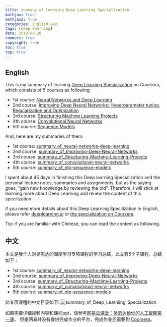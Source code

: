 ```yaml
---
title: summary of learning Deep Learning Specialization
mathjax: true
mathjax2: true
categories: English,中文
tags: [deep learning]
date: 2018-06-28
commets: true
copyright: true
toc: true
top: true
---
```


## English

This is my summary of learning [Deep Learning Specialization](https://www.coursera.org/specializations/deep-learning) on Coursera, which consists of 5 courses as following:
- 1st course: [Neural Networks and Deep Learning](https://www.coursera.org/learn/neural-networks-deep-learning)
- 2nd course: [Improving Deep Neural Networks: Hyperparameter tuning, Regularization and Optimization](https://www.coursera.org/learn/deep-neural-network)
- 3rd course: [Structuring Machine Learning Projects](https://www.coursera.org/learn/machine-learning-projects)
- 4th course: [Convolutional Neural Networks](https://www.coursera.org/learn/convolutional-neural-networks)
- 5th course: [Sequence Models](https://www.coursera.org/learn/nlp-sequence-models)

And, here are my summaries of them:

- 1st course: [summary_of_neural-networks-deep-learning](/2018/02/08/summary_of_neural-networks-deep-learning/)
- 2nd course: [summary_of_Improving-Deep-Neural-Networks](/2018/03/02/summary_of_Improving-Deep-Neural-Networks/)
- 3rd course: [summary_of_Structuring-Machine-Learning-Projects](/2018/04/03/summary_of_Structuring-Machine-Learning-Projects/)
- 4th course: [summary_of_convolutional-neural-networks](/2018/05/04/summary_of_convolutional-neural-networks/)
- 5th course: [summary_of_nlp-sequence-models](/2018/06/06/summary_of_nlp-sequence-models/)

I spent about 45 days in finishing this Deep learning Specialization and the personal lecture notes, summaries and assignments, but as the saying goes, "gain new knowledge by reviewing the old". Therefore, I will stick at learning more about Deep Learning and renew the content of this specilization.

if you need more details about this Deep Learning Specilization in English, please refer [deeplearning.ai](https://deeplearning.ai) or [the specialization on Coursera](https://www.coursera.org/specializations/deep-learning).


Tip: if you are familiar with Chinese, you can read the content as following.

## 中文

本文是我个人对吴恩达的深度学习专项课程的学习总结，此文有5个子课程，总结如下：

- 1st course: [summary_of_neural-networks-deep-learning](/2018/02/08/summary_of_neural-networks-deep-learning/)
- 2nd course: [summary_of_Improving-Deep-Neural-Networks](/2018/03/02/summary_of_Improving-Deep-Neural-Networks/)
- 3rd course: [summary_of_Structuring-Machine-Learning-Projects](/2018/04/03/summary_of_Structuring-Machine-Learning-Projects/)
- 4th course: [summary_of_convolutional-neural-networks](/2018/05/04/summary_of_convolutional-neural-networks/)
- 5th course: [summary_of_nlp-sequence-models](/2018/06/06/summary_of_nlp-sequence-models/)

此专项课程的中文目录如下:
![summary_of_Deep_Learniing_Specialization](http://q9kvrafcq.bkt.clouddn.com/gitpage/deeplearning.ai/summary_of_Deep_Learning_Specialization.png)

如果需要详细视频内容和课程ppt，请参考[网易云课堂：吴恩达给你的人工智能第一课](https://mooc.study.163.com/smartSpec/detail/1001319001.htm)， 但是网易并没有提供完成作业的平台，完成作业还需要到 [Coursera](https://www.coursera.org/specializations/deep-learning)。
